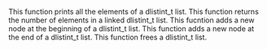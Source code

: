This function prints all the elements of a dlistint_t list.
This function returns the number of elements in a linked dlistint_t list.
This fucntion adds a new node at the beginning of a dlistint_t list.
This function adds a new node at the end of a dlistint_t list.
This function frees a dlistint_t list.
